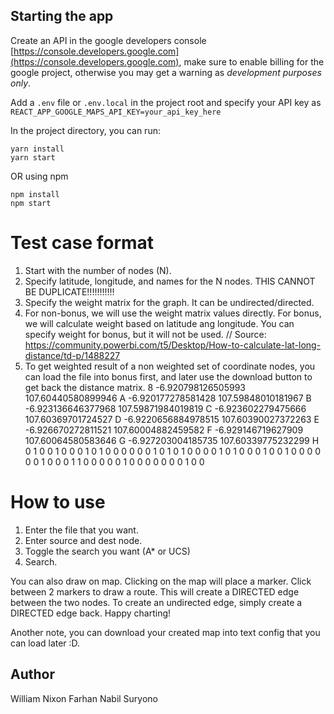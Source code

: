 ## Starting the app

Create an API in the google developers console [https://console.developers.google.com](https://console.developers.google.com), make sure to enable billing for the google project, otherwise you may get a warning as _development purposes only_.

Add a `.env` file or `.env.local` in the project root and specify your API key as `REACT_APP_GOOGLE_MAPS_API_KEY=your_api_key_here`

In the project directory, you can run:

```
yarn install
yarn start
```

OR using npm

```
npm install
npm start
```
# Test case format
1. Start with the number of nodes (N).
2. Specify latitude, longitude, and names for the N nodes. THIS CANNOT BE DUPLICATE!!!!!!!!!!!
3. Specify the weight matrix for the graph. It can be undirected/directed.
4. For non-bonus, we will use the weight matrix values directly. For bonus, we will calculate weight based on latitude ang longitude. You can specify weight for bonus, but it will not be used. // Source: https://community.powerbi.com/t5/Desktop/How-to-calculate-lat-long-distance/td-p/1488227
5. To get weighted result of a non weighted set of coordinate nodes, you can load the file into bonus first, and later use the download button to get back the distance matrix.
8
-6.920798126505993 107.60440580899946 A
-6.920177278581428 107.59848010181967 B
-6.923136646377968 107.59871984019819 C
-6.923602279475666 107.60369701724527 D
-6.9220656884978515 107.60390027372263 E
-6.926670272811521 107.60004882459582 F
-6.929146719627909 107.60064580583646 G
-6.927203004185735 107.60339775232299 H
0 1 0 0 1 0 0 0
1 0 1 0 0 0 0 0
0 1 0 1 0 1 0 0
0 0 1 0 1 0 0 0
1 0 0 1 0 0 0 0 
0 0 1 0 0 0 1 1
0 0 0 0 0 1 0 0
0 0 0 0 0 1 0 0

# How to use
1. Enter the file that you want.
2. Enter source and dest node.
3. Toggle the search you want (A* or UCS)
4. Search.

You can also draw on map. Clicking on the map will place a marker. Click between 2 markers to draw a route. This will create a DIRECTED edge between the two nodes. To create an undirected edge, simply create a DIRECTED edge back. Happy charting!

Another note, you can download your created map into text config that you can load later :D.
## Author
William Nixon
Farhan Nabil Suryono


